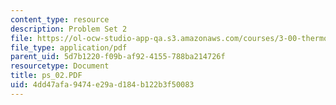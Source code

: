 ```yaml
---
content_type: resource
description: Problem Set 2
file: https://ol-ocw-studio-app-qa.s3.amazonaws.com/courses/3-00-thermodynamics-of-materials-fall-2002/4dd47afa9474e29ad184b122b3f50083_ps_02.PDF
file_type: application/pdf
parent_uid: 5d7b1220-f09b-af92-4155-788ba214726f
resourcetype: Document
title: ps_02.PDF
uid: 4dd47afa-9474-e29a-d184-b122b3f50083
---
```

